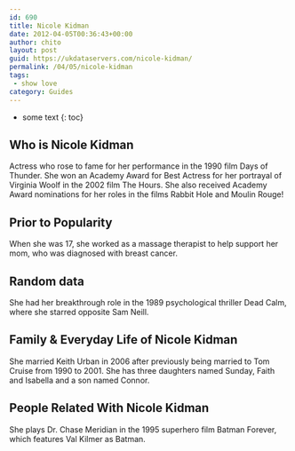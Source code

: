 ```yaml
---
id: 690
title: Nicole Kidman
date: 2012-04-05T00:36:43+00:00
author: chito
layout: post
guid: https://ukdataservers.com/nicole-kidman/
permalink: /04/05/nicole-kidman
tags:
 - show love
category: Guides
---
```


* some text
{: toc}
          
          
## Who is  Nicole Kidman
                  
                  
                  
Actress who rose to fame for her performance in the 1990 film Days of Thunder. She won an Academy Award for Best Actress for her portrayal of Virginia Woolf in the 2002 film The Hours. She also received Academy Award nominations for her roles in the films Rabbit Hole and Moulin Rouge! 
                  
                
                
                
## Prior to Popularity 
                  
                  
                  
When she was 17, she worked as a massage therapist to help support her mom, who was diagnosed with breast cancer. 
                  
                
                
                
## Random data 
                  
                  
                  
She had her breakthrough role in the 1989 psychological thriller Dead Calm, where she starred opposite Sam Neill. 
                  
                
                
                
## Family & Everyday Life of Nicole Kidman
                  
                  
                  
She married Keith Urban in 2006 after previously being married to Tom Cruise from 1990 to 2001. She has three daughters named Sunday, Faith and Isabella and a son named Connor. 
                  
                
                
                
## People Related With  Nicole Kidman
                  
                  
                  
She plays Dr. Chase Meridian in the 1995 superhero film Batman Forever, which features Val Kilmer as Batman. 
                  
                
              
            
          
          
          
    
    
  
